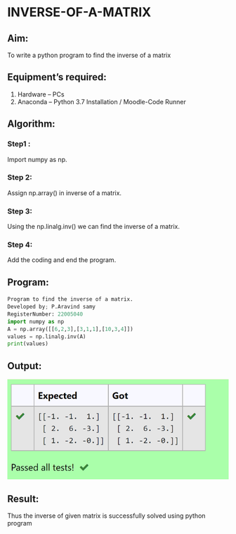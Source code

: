 # INVERSE-OF-A-MATRIX
## Aim:
To write a python program to find the inverse of a matrix
## Equipment’s required:
1. 	Hardware – PCs
2. 	Anaconda – Python 3.7 Installation / Moodle-Code Runner
## Algorithm:
### Step1 : 
Import numpy as np.
### Step 2: 
Assign np.array() in inverse of a matrix.


### Step 3: 
Using the np.linalg.inv() we can find the inverse of a matrix.


### Step 4: 
Add the coding and end the program.


## Program:
```python
Program to find the inverse of a matrix.
Developed by; P.Aravind samy
RegisterNumber: 22005040
import numpy as np
A = np.array([[6,2,3],[3,1,1],[10,3,4]])
values = np.linalg.inv(A)
print(values)
```

## Output:
![OUTPUT](output%20(1).png)
## Result:
Thus the inverse of given matrix is successfully solved using python program

